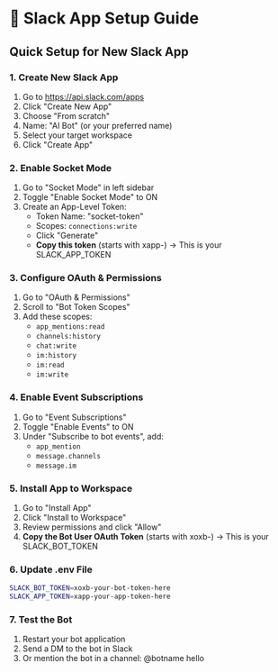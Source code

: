 # 🚀 Slack App Setup Guide

## Quick Setup for New Slack App

### 1. Create New Slack App
1. Go to https://api.slack.com/apps
2. Click "Create New App"
3. Choose "From scratch"
4. Name: "AI Bot" (or your preferred name)
5. Select your target workspace
6. Click "Create App"

### 2. Enable Socket Mode
1. Go to "Socket Mode" in left sidebar
2. Toggle "Enable Socket Mode" to ON
3. Create an App-Level Token:
   - Token Name: "socket-token"
   - Scopes: `connections:write`
   - Click "Generate"
   - **Copy this token** (starts with xapp-) → This is your SLACK_APP_TOKEN

### 3. Configure OAuth & Permissions
1. Go to "OAuth & Permissions"
2. Scroll to "Bot Token Scopes"
3. Add these scopes:
   - `app_mentions:read`
   - `channels:history`
   - `chat:write`
   - `im:history`
   - `im:read`
   - `im:write`

### 4. Enable Event Subscriptions
1. Go to "Event Subscriptions"
2. Toggle "Enable Events" to ON
3. Under "Subscribe to bot events", add:
   - `app_mention`
   - `message.channels`
   - `message.im`

### 5. Install App to Workspace
1. Go to "Install App"
2. Click "Install to Workspace"
3. Review permissions and click "Allow"
4. **Copy the Bot User OAuth Token** (starts with xoxb-) → This is your SLACK_BOT_TOKEN

### 6. Update .env File
```bash
SLACK_BOT_TOKEN=xoxb-your-bot-token-here
SLACK_APP_TOKEN=xapp-your-app-token-here
```

### 7. Test the Bot
1. Restart your bot application
2. Send a DM to the bot in Slack
3. Or mention the bot in a channel: @botname hello

